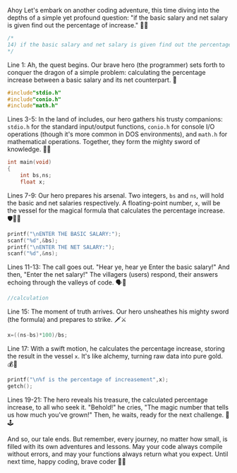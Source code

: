 Ahoy Let's embark on another coding adventure, this time diving into the depths of a simple yet profound question: "if the basic salary and net salary is given find out the percentage of increase." 🏴‍☠️

```c
/*
14) if the basic salary and net salary is given find out the percentage of increasement.
*/
```

Line 1: Ah, the quest begins. Our brave hero (the programmer) sets forth to conquer the dragon of a simple problem: calculating the percentage increase between a basic salary and its net counterpart. 🐉

```c
#include"stdio.h"
#include"conio.h"
#include"math.h"
```

Lines 3-5: In the land of includes, our hero gathers his trusty companions: `stdio.h` for the standard input/output functions, `conio.h` for console I/O operations (though it's more common in DOS environments), and `math.h` for mathematical operations. Together, they form the mighty sword of knowledge. 📖✨

```c
int main(void)
{
    int bs,ns;
    float x;
```

Lines 7-9: Our hero prepares his arsenal. Two integers, `bs` and `ns`, will hold the basic and net salaries respectively. A floating-point number, `x`, will be the vessel for the magical formula that calculates the percentage increase. 🛡️🧙‍♂️

```c
printf("\nENTER THE BASIC SALARY:");
scanf("%d",&bs);
printf("\nENTER THE NET SALARY:");
scanf("%d",&ns);
```

Lines 11-13: The call goes out. "Hear ye, hear ye Enter the basic salary!" And then, "Enter the net salary!" The villagers (users) respond, their answers echoing through the valleys of code. 🗣️👥

```c
//calculation
```

Line 15: The moment of truth arrives. Our hero unsheathes his mighty sword (the formula) and prepares to strike. 🗡️⚔️

```c
x=((ns-bs)*100)/bs;
```

Line 17: With a swift motion, he calculates the percentage increase, storing the result in the vessel `x`. It's like alchemy, turning raw data into pure gold. 💰🌈

```c
printf("\n%f is the percentage of increasement",x);
getch();
```

Lines 19-21: The hero reveals his treasure, the calculated percentage increase, to all who seek it. "Behold!" he cries, "The magic number that tells us how much you've grown!" Then, he waits, ready for the next challenge. 🎯🕹️

And so, our tale ends. But remember, every journey, no matter how small, is filled with its own adventures and lessons. May your code always compile without errors, and may your functions always return what you expect. Until next time, happy coding, brave coder 🚀👩‍
